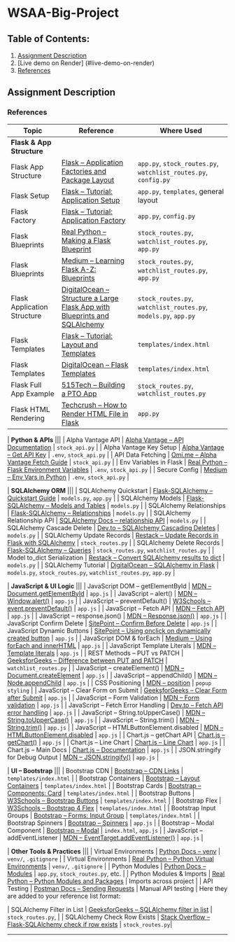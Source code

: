 # WSAA-Big-Project

## Table of Contents:
1. [Assignment Description](#assignment-description)
2. [Live demo on Render] (#live-demo-on-render)
3. [References](#references)



## Assignment Description




### References

| Topic | Reference | Where Used |
|-------|-----------|------------|
| **Flask & App Structure** |||
| Flask App Structure | [Flask – Application Factories and Package Layout](https://flask.palletsprojects.com/en/latest/patterns/packages/) | `app.py`, `stock_routes.py`, `watchlist_routes.py`, `config.py` |
| Flask Setup | [Flask – Tutorial: Application Setup](https://flask.palletsprojects.com/en/latest/tutorial/) | `app.py`, `templates`, general layout |
| Flask Factory | [Flask – Tutorial: Application Factory](https://flask.palletsprojects.com/en/latest/tutorial/factory/) | `app.py`, `config.py` |
| Flask Blueprints | [Real Python – Making a Flask Blueprint](https://realpython.com/flask-blueprint/#making-a-flask-blueprint) | `stock_routes.py`, `watchlist_routes.py`, `app.py` |
| Flask Blueprints | [Medium – Learning Flask A-Z: Blueprints](https://medium.com/@basubinayak05/learning-flask-a-z-blueprints-3ae95db95443) | `stock_routes.py`, `watchlist_routes.py`, `app.py` |
| Flask Application Structure | [DigitalOcean – Structure a Large Flask App with Blueprints and SQLAlchemy](https://www.digitalocean.com/community/tutorials/how-to-structure-a-large-flask-application-with-flask-blueprints-and-flask-sqlalchemy) | `stock_routes.py`, `watchlist_routes.py`, `models.py`, `app.py` |
| Flask Templates | [Flask – Tutorial: Layout and Templates](https://flask.palletsprojects.com/en/latest/tutorial/layout/) | `templates/index.html` |
| Flask Templates | [DigitalOcean – Flask Templates](https://www.digitalocean.com/community/tutorials/how-to-use-templates-in-a-flask-application) | `templates/index.html` |
| Flask Full App Example | [515Tech – Building a PTO App](https://www.515tech.com/post/building-a-pto-app) | `stock_routes.py`, `watchlist_routes.py` |
| Flask HTML Rendering | [Techcrush – How to Render HTML File in Flask](https://medium.com/techcrush/how-to-render-html-file-in-flask-3fbfb16b47f6) | `app.py` |

| **Python & APIs** |||
| Alpha Vantage API | [Alpha Vantage – API Documentation](https://www.alphavantage.co/documentation/) | `stock_api.py` |
| Alpha Vantage Key Setup | [Alpha Vantage – Get API Key](https://www.alphavantage.co/support/#api-key) | `.env`, `stock_api.py` |
| API Data Fetching | [Omi.me – Alpha Vantage Fetch Guide](https://www.omi.me/blogs/api-guides/how-to-fetch-stock-data-using-alpha-vantage-api-in-python) | `stock_api.py` |
| Env Variables in Flask | [Real Python – Flask Environment Variables](https://realpython.com/flask-database/) | `.env`, `stock_api.py` |
| Secure Config | [Medium – Env Vars in Python](https://medium.com/datauniverse/how-to-use-environment-variables-in-python-for-secure-configuration-12d56c7f0a8c) | `.env`, `stock_api.py` |

| **SQLAlchemy ORM** |||
| SQLAlchemy Quickstart | [Flask-SQLAlchemy – Quickstart Guide](https://flask-sqlalchemy.readthedocs.io/en/stable/quickstart/) | `models.py`, `app.py` |
| SQLAlchemy Models | [Flask-SQLAlchemy – Models and Tables](https://flask-sqlalchemy.readthedocs.io/en/stable/models/) | `models.py` |
| SQLAlchemy Relationships | [Flask-SQLAlchemy – Relationships](https://flask-sqlalchemy.palletsprojects.com/en/latest/models/#one-to-many-relationships) | `models.py` |
| SQLAlchemy Relationship API | [SQLAlchemy Docs – relationship API](https://docs.sqlalchemy.org/en/14/orm/relationship_api.html) | `models.py` |
| SQLAlchemy Cascade Delete | [Dev.to – SQLAlchemy Cascading Deletes](https://dev.to/zchtodd/sqlalchemy-cascading-deletes-8hk) | `models.py` |
| SQLAlchemy Update Records | [Restack – Update Records in Flask with SQLAlchemy](https://www.restack.io/p/flask-knowledge-update-records) | `stock_routes.py` |
| SQLAlchemy Delete Records | [Flask-SQLAlchemy – Queries](https://flask-sqlalchemy.palletsprojects.com/en/latest/queries/) | `stock_routes.py`, `watchlist_routes.py` |
| Model to_dict Serialization | [Restack – Convert SQLAlchemy results to dict](https://www.restack.io/p/adding-columns-sqlalchemy-models-answer-query-result-dict) | `models.py` |
| SQLAlchemy Tutorial | [DigitalOcean – SQLAlchemy in Flask](https://www.digitalocean.com/community/tutorials/how-to-use-flask-sqlalchemy-to-interact-with-databases-in-a-flask-application) | `models.py`, `stock_routes.py`, `watchlist_routes.py`, `app.py` |

| **JavaScript & UI Logic** |||
| JavaScript DOM – getElementById   | [MDN – Document.getElementById](https://developer.mozilla.org/en-US/docs/Web/API/Document/getElementById)                                                         | `app.js`              |
| JavaScript – alert()              | [MDN – Window.alert()](https://developer.mozilla.org/en-US/docs/Web/API/Window/alert)                                                                             | `app.js`              |
| JavaScript – preventDefault()     | [W3Schools – event.preventDefault()](https://www.w3schools.com/jsref/event_preventdefault.asp)                                                                    | `app.js`              |
| JavaScript – Fetch API            | [MDN – Fetch API](https://developer.mozilla.org/en-US/docs/Web/API/Fetch_API/Using_Fetch)                                                                         | `app.js`              |
| JavaScript – response.json()      | [MDN – Response.json()](https://developer.mozilla.org/en-US/docs/Web/API/Response/json)                                                                           | `app.js`              |
| JavaScript Confirm Delete         | [SitePoint – Confirm Before Delete](https://www.sitepoint.com/community/t/confirm-before-delete/221197)                                                           | `app.js`              |
| JavaScript Dynamic Buttons        | [SitePoint – Using onclick on dynamically created button](https://www.sitepoint.com/community/t/using-onclick-on-dynamically-created-button/358755)               | `app.js`              |
| JavaScript DOM & forEach          | [Medium – Using forEach and innerHTML](https://medium.com/@ianflurkey/using-foreach-and-innerhtml-to-create-search-results-6b11b9985d6b)                          | `app.js`              |
| JavaScript Template Literals      | [MDN – Template literals](https://developer.mozilla.org/en-US/docs/Web/JavaScript/Reference/Template_literals)                                                    | `app.js`              |
| REST Methods – PUT vs PATCH       | [GeeksforGeeks – Difference between PUT and PATCH](https://www.geeksforgeeks.org/difference-between-put-and-patch-request/)                                       | `watchlist_routes.py` |
| JavaScript – createElement()      | [MDN – Document.createElement](https://developer.mozilla.org/en-US/docs/Web/API/Document/createElement)                                                           | `app.js`              |
| JavaScript – appendChild()        | [MDN – Node.appendChild](https://developer.mozilla.org/en-US/docs/Web/API/Node/appendChild)                                                                       | `app.js`              |
| CSS Positioning                   | [MDN – position](https://developer.mozilla.org/en-US/docs/Web/CSS/position)                                                                                       | `popup styling`       |
| JavaScript – Clear Form on Submit | [GeeksforGeeks – Clear Form after Submit](https://www.geeksforgeeks.org/how-to-clear-form-after-submit-in-javascript-without-using-reset/) | `app.js`              |
| JavaScript – Form Validation      | [MDN – Form validation](https://developer.mozilla.org/en-US/docs/Learn_web_development/Extensions/Forms/Form_validation)                   | `app.js`              |
| JavaScript – Fetch Error Handling | [Dev.to – Fetch API error handling](https://dev.to/dionarodrigues/fetch-api-do-you-really-know-how-to-handle-errors-2gj0?)                                        | `app.js`              |
| JavaScript – String.toUpperCase()     | [MDN – String.toUpperCase()](https://developer.mozilla.org/en-US/docs/Web/JavaScript/Reference/Global_Objects/String/toUpperCase) | `app.js` |
| JavaScript – String.trim()            | [MDN – String.trim()](https://developer.mozilla.org/en-US/docs/Web/JavaScript/Reference/Global_Objects/String/trim)               | `app.js` |
| JavaScript – HTMLButtonElement.disabled | [MDN – HTMLButtonElement.disabled](https://developer.mozilla.org/en-US/docs/Web/API/HTMLButtonElement/disabled)                  | `app.js` |
| Chart.js – getChart API               | [Chart.js – getChart()](https://www.chartjs.org/docs/latest/developers/api.html#getchart)                                         | `app.js` |
| Chart.js – Line Chart                 | [Chart.js – Line Chart](https://www.chartjs.org/docs/latest/charts/line.html)                                                     | `app.js` |
| Chart.js – Main Docs                  | [Chart.js – Documentation](https://www.chartjs.org/docs/latest/)                                                                  | `app.js` |
| JSON.stringify for Debug Output | [MDN – JSON.stringify()](https://developer.mozilla.org/en-US/docs/Web/JavaScript/Reference/Global_Objects/JSON/stringify)                 | `app.js`                 |

| **UI – Bootstrap** |||
| Bootstrap CDN          | [Bootstrap – CDN Links](https://getbootstrap.com/docs/5.3/getting-started/introduction/#cdn-links) | `templates/index.html` |
| Bootstrap Containers   | [Bootstrap – Layout Containers](https://getbootstrap.com/docs/5.3/layout/containers/)              | `templates/index.html` |
| Bootstrap Cards        | [Bootstrap – Components: Card](https://getbootstrap.com/docs/5.3/components/card/)                 | `templates/index.html` |
| Bootstrap Buttons      | [W3Schools – Bootstrap Buttons](https://www.w3schools.com/bootstrap/bootstrap_buttons.asp)         | `templates/index.html` |
| Bootstrap Flex         | [W3Schools – Bootstrap 4 Flex](https://www.w3schools.com/bootstrap4/bootstrap_flex.asp)            | `templates/index.html` |
| Bootstrap Input Groups | [Bootstrap – Forms: Input Group](https://getbootstrap.com/docs/5.3/forms/input-group/)             | `templates/index.html` |
| Bootstrap Spinners     | [Bootstrap – Spinners](https://getbootstrap.com/docs/4.4/components/spinners/)                     | `app.js`               |
| Bootstrap – Modal Component           | [Bootstrap – Modal](https://getbootstrap.com/docs/5.3/components/modal/)                                                          | `index.html`, `app.js` |
| JavaScript – addEventListener         | [MDN – EventTarget.addEventListener()](https://developer.mozilla.org/en-US/docs/Web/API/EventTarget/addEventListener)            | `app.js` |


| **Other Tools & Practices** |||
| Virtual Environments | [Python Docs – venv](https://docs.python.org/3/library/venv.html) | `venv/`, `.gitignore` |
| Virtual Environments | [Real Python – Python Virtual Environments](https://realpython.com/python-virtual-environments-a-primer/) | `venv/`, `.gitignore` |
| Python Modules | [Python Docs – Modules](https://docs.python.org/3/tutorial/modules.html) | `app.py`, `stock_routes.py`, etc. |
| Python Modules & Imports | [Real Python – Python Modules and Packages](https://realpython.com/python-modules-packages/) | Imports across project |
| API Testing | [Postman Docs – Sending Requests](https://learning.postman.com/docs/sending-requests/requests/) | Manual API testing |
Here they are added to your reference list format:


| SQLAlchemy Filter in List     | [GeeksforGeeks – SQLAlchemy filter in list](https://www.geeksforgeeks.org/sqlalchemy-filter-in-list/) | `stock_routes.py`, |
| SQLAlchemy Check Row Exists   | [Stack Overflow – Flask-SQLAlchemy check if row exists](https://stackoverflow.com/questions/32938475/flask-sqlalchemy-check-if-row-exists-in-table?) | `stock_routes.py`| 



---





